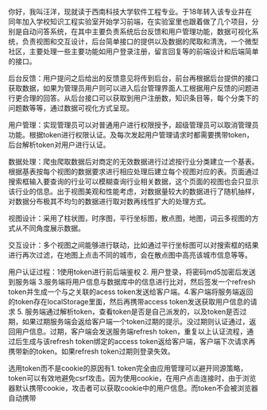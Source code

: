 你好，我叫汪洋，现就读于西南科技大学软件工程专业。于18年转入该专业并在同年加入学校知识工程实验室开始学习前端，在实验室里也跟着做了几个项目，分别是自动问答系统，在其中主要负责系统后台反馈和用户管理功能，数据可视化系统，负责视图和交互设计，后台简单接口的提供以及数据的爬取和清洗，一个微型社区，主要处理一些主要功能如用户登录注册，留言回复等的前端设计和后端简单的接口。



后台反馈：用户提问之后给出的反馈意见将传到后台，前台再根据后台提供的接口获取数据，如果为管理员用户则可以进入后台管理界面人工根据用户反馈的问题进行更合理的回答。从后台接口可以获取到用户注册数，知识条目等，每个分类下的问题数等等，通过数据可视化方式呈现。

用户管理：实现管理员可以对普通用户进行权限授予，超级管理员可以取消管理员功能。根据token进行权限认证。及每次发起用户管理请求时都需要携带token，后台解析token对用户进行认证。



数据处理：爬虫爬取数据后对商定的无效数据进行过滤按行业分类建立一个基表。根据基表按每个视图的数据要求进行相应处理后建立每个视图对应的表。页面通过搜索框输入要查询的行业可以模糊查询行业相关数据，这个页面的视图也会只显示该行业的信息。出于视图美观和性能考虑，对数据量较大的数据进行了随机抽样，对数据分布极其不均匀的数据进行取对数再线性扩大的处理方式。

视图设计：采用了柱状图，时序图，平行坐标图，散点图，地图，词云多视图的方式从不同角度展示数据。

交互设计：多个视图之间能够进行联动，比如通过平行坐标图可以对搜索框的结果进行再次过滤，在地图上点击不同的城市，会在散点图中高亮该城市信息等等。



用户认证过程：1使用token进行前后端鉴权  2. 用户登录，将密码md5加密后发送到服务端 3.服务端将用户信息与数据库中的信息进行比对，然后签发一个refresh token并生成一个与之关联的acess token发送给客户端。4.客户端将服务端返回的token存在localStorage里面，然后再携带access token发送获取用户信息的请求 5. 服务端通过解析token，查看token是否是自己派发的，以及token是否过期，如果过期服务端会返给客户端一个token过期的提示。没过期则认证通过，返回用户信息。过期，客户端会发送服务端refresh token，重复以上认证流程，通过后生成与该refresh token绑定的access token返给客户端，客户端下次请求再携带新的token。如果refresh token过期则登录失效。

选用token而不是cookie的原因有1. token完全由应用管理可以避开同源策略，token可以有效地避免csrf攻击。因为使用cookie，在用户点击连接时，由于浏览器默认携带cookie，攻击者可以获取cookie中的用户信息。而token不会被浏览器自动携带